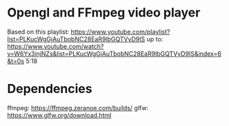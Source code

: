 # Opengl and FFmpeg video player
Based on this playlist: https://www.youtube.com/playlist?list=PLKucWgGjAuTbobNC28EaR9lbGQTVyD9IS
up to: https://www.youtube.com/watch?v=W6Yx3injNZs&list=PLKucWgGjAuTbobNC28EaR9lbGQTVyD9IS&index=6&t=0s 5:18
# Dependencies
ffmpeg: https://ffmpeg.zeranoe.com/builds/
glfw: https://www.glfw.org/download.html
